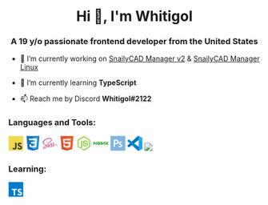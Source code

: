 <h1 align="center">Hi 👋, I'm Whitigol</h1>
<h3 align="center">A 19 y/o passionate frontend developer from the United States</h3>

- 🔭 I’m currently working on [SnailyCAD Manager v2](https://github.com/WhitigolProd/SnailyCAD-Manager) & [SnailyCAD Manager Linux](https://github.com/WhitigolProd/SnailyCAD-Manager-Linux)

- 🌱 I’m currently learning **TypeScript**

- 📫 Reach me by Discord **Whitigol#2122**


<h3 align="left">Languages and Tools:</h3>
<div display="flex"> 
  <code><img height="30" src="https://raw.githubusercontent.com/devicons/devicon/master/icons/javascript/javascript-original.svg"></code>
  <code><img height="30" src="https://raw.githubusercontent.com/devicons/devicon/master/icons/css3/css3-original.svg"></code>
  <code><img height="30" src="https://raw.githubusercontent.com/devicons/devicon/master/icons/sass/sass-original.svg"></code>
  <code><img height="30" src="https://raw.githubusercontent.com/devicons/devicon/master/icons/html5/html5-original.svg"></code>
  <code><img height="30" src="https://raw.githubusercontent.com/devicons/devicon/master/icons/nodejs/nodejs-original.svg"></code>
  <code><img height="30" src="https://raw.githubusercontent.com/devicons/devicon/master/icons/nginx/nginx-original.svg"></code>
  <code><img height="30" src="https://raw.githubusercontent.com/devicons/devicon/master/icons/photoshop/photoshop-plain.svg"></code>
  <code><img height="30" src="https://raw.githubusercontent.com/devicons/devicon/master/icons/vscode/vscode-original.svg"></code>
  <code><img height="30" src="https://icon-library.com/images/github-icon-white/github-icon-white-6.jpg"></code>
</div>

<h3 align="left">Learning:</h3>
<div display="flex">
  <code><img height="30" src="https://raw.githubusercontent.com/devicons/devicon/master/icons/typescript/typescript-original.svg"></code>
</div>
